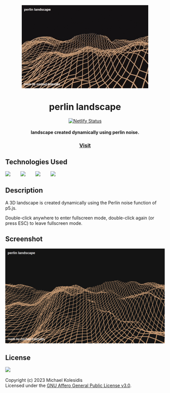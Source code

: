 <div align="center">
  <img src="./assets/pl_screencast.gif" width="400px">
  <h1>perlin landscape</h1>
  
  [![Netlify Status](https://api.netlify.com/api/v1/badges/230b9457-1953-46ba-be24-2eb1fd485983/deploy-status)](https://app.netlify.com/sites/perlin-landscape/deploys)

  <h4>landscape created dynamically using perlin noise.</h4>

  <h3><a href="https://perlin-landscape.netlify.app/">Visit</a></h3>
</div>


## Technologies Used

<a href="https://p5js.org/"><img src="https://github.com/michaelkolesidis/tech-icons/blob/main/icons/p5js/p5js.svg" height="50px"/></a>
&nbsp;&nbsp;&nbsp;&nbsp;&nbsp;&nbsp;
<a href="https://en.wikipedia.org/wiki/JavaScript"><img src="https://github.com/michaelkolesidis/tech-icons/blob/main/icons/javascript/javascript-original.svg" height="50px" /></a>
&nbsp;&nbsp;&nbsp;&nbsp;&nbsp;&nbsp;
<a href="https://en.wikipedia.org/wiki/CSS"><img src="https://github.com/michaelkolesidis/tech-icons/blob/main/icons/css3/css3-plain.svg" height="50px" /></a>
&nbsp;&nbsp;&nbsp;&nbsp;&nbsp;&nbsp;
<img src="https://github.com/michaelkolesidis/tech-icons/blob/main/icons/html5/html5-plain.svg" height="50px" />
&nbsp;&nbsp;&nbsp;&nbsp;&nbsp;&nbsp;

## Description

A 3D landscape is created dynamically using the Perlin noise function of p5.js.

Double-click anywhere to enter fullscreen mode, double-click again (or press ESC) to leave fullscreen mode.

## Screenshot

<img src="./assets/pl_screenshot.png" width="700px">

## License

<a href="https://www.gnu.org/licenses/agpl-3.0.html"><img src="https://upload.wikimedia.org/wikipedia/commons/0/06/AGPLv3_Logo.svg" height="100px" /></a>

Copyright (c) 2023 Michael Kolesidis<br>
Licensed under the [GNU Affero General Public License v3.0](https://www.gnu.org/licenses/agpl-3.0.html).
